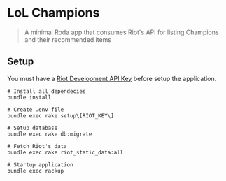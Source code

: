 # LoL Champions

> A minimal Roda app that consumes Riot's API for listing Champions and their recommended items

## Setup

You must have a [Riot Development API Key](https://developer.riotgames.com) before setup the application.

```
# Install all dependecies
bundle install

# Create .env file
bundle exec rake setup\[RIOT_KEY\]

# Setup database
bundle exec rake db:migrate

# Fetch Riot's data
bundle exec rake riot_static_data:all

# Startup application
bundle exec rackup
```
